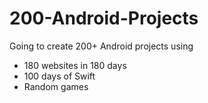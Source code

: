 # 200-Android-Projects
Going to create 200+ Android projects using 
- 180 websites in 180 days
- 100 days of Swift
- Random games
